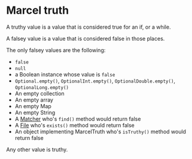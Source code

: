 # Marcel truth

A truthy value is a value that is considered true for an if, or a while. 

A falsey value is a value that is considered false in those places.

The only falsey values are the following:
- `false`
- `null`
- a Boolean instance whose value is `false`
- `Optional.empty()`, `OptionalInt.empty()`, `OptionalDouble.empty()`, `OptionalLong.empty()`
- An empty collection
- An empty array
- An empty Map
- An empty String
- A [Matcher](https://docs.oracle.com/javase/8/docs/api/java/util/regex/Matcher.html) who's `find()` method would return false
- A [File](https://docs.oracle.com/javase/8/docs/api/java/io/File.html) who's `exists()` method would return false
- An object implementing MarcelTruth who's `isTruthy()` method would return false

Any other value is truthy.